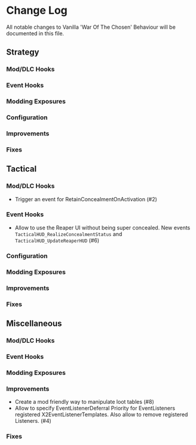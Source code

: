 # Change Log
All notable changes to Vanilla 'War Of The Chosen' Behaviour will be documented in this file.



## Strategy

### Mod/DLC Hooks

### Event Hooks

### Modding Exposures

### Configuration

### Improvements

### Fixes



## Tactical

### Mod/DLC Hooks

- Trigger an event for RetainConcealmentOnActivation (#2)

### Event Hooks

- Allow to use the Reaper UI without being super concealed. New events `TacticalHUD_RealizeConcealmentStatus` and `TacticalHUD_UpdateReaperHUD` (#6)

### Configuration

### Modding Exposures

### Improvements

### Fixes



## Miscellaneous

### Mod/DLC Hooks

### Event Hooks

### Modding Exposures

### Improvements

- Create a mod friendly way to manipulate loot tables (#8)
- Allow to specify EventListenerDeferral Priority for EventListeners registered X2EventListenerTemplates. Also allow to remove registered Listeners. (#4)

### Fixes
